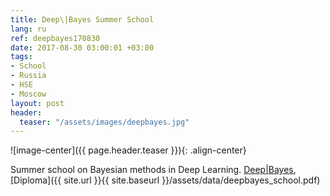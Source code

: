 ```yaml
---
title: Deep\|Bayes Summer School
lang: ru
ref: deepbayes170830
date: 2017-08-30 03:00:01 +03:00
tags:
- School
- Russia
- HSE
- Moscow
layout: post
header:
  teaser: "/assets/images/deepbayes.jpg"
---
```


![image-center]({{ page.header.teaser }}){: .align-center}

Summer school on Bayesian methods in Deep Learning. [Deep\|Bayes](http://deepbayes.ru), [Diploma]({{ site.url }}{{ site.baseurl }}/assets/data/deepbayes_school.pdf)
